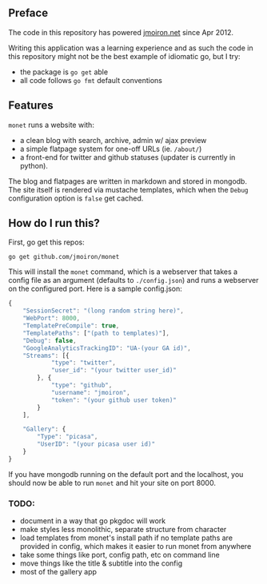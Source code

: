 ## Preface

The code in this repository has powered [jmoiron.net](http://jmoiron.net)
since Apr 2012.

Writing this application was a learning experience and as such the code in this
repository might not be the best example of idiomatic go, but I try:

 * the package is `go get` able
 * all code follows `go fmt` default conventions

## Features

`monet` runs a website with:

* a clean blog with search, archive, admin w/ ajax preview
* a simple flatpage system for one-off URLs (ie. `/about/`)
* a front-end for twitter and github statuses (updater is currently in python).

The blog and flatpages are written in markdown and stored in mongodb.  The site
itself is rendered via mustache templates, which when the `Debug` configuration
option is `false` get cached.

## How do I run this?

First, go get this repos:

    go get github.com/jmoiron/monet

This will install the `monet` command, which is a webserver that takes a config
file as an argument (defaults to `./config.json`) and runs a webserver on the
configured port.  Here is a sample config.json:

```javascript
{
    "SessionSecret": "(long random string here)",
    "WebPort": 8000,
    "TemplatePreCompile": true,
    "TemplatePaths": ["(path to templates)"],
    "Debug": false,
    "GoogleAnalyticsTrackingID": "UA-(your GA id)",
    "Streams": [{
            "type": "twitter",
            "user_id": "(your twitter user_id)"
        }, {
            "type": "github",
            "username": "jmoiron",
            "token": "(your github user token)"
        }
    ],

    "Gallery": {
        "Type": "picasa",
        "UserID": "(your picasa user id)"
    }
}
```

If you have mongodb running on the default port and the localhost, you should
now be able to run `monet` and hit your site on port 8000.

### TODO:

 * document in a way that go pkgdoc will work
 * make styles less monolithic, separate structure from character
 * load templates from monet's install path if no template paths are provided
   in config, which makes it easier to run monet from anywhere
 * take some things like port, config path, etc on command line
 * move things like the title & subtitle into the config
 * most of the gallery app

